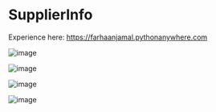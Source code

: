 # SupplierInfo
Experience here: https://farhaanjamal.pythonanywhere.com


![image](https://github.com/FarhaanJamal/SupplierInfo/assets/95125546/b002a5a6-fc7b-46dc-a785-a8fd4f092201)

![image](https://github.com/FarhaanJamal/SupplierInfo/assets/95125546/1e844555-390c-4a7e-a0cb-a89be32f9347)

![image](https://github.com/FarhaanJamal/SupplierInfo/assets/95125546/a919d376-bcae-4285-9ec7-8675bb643fbf)

![image](https://github.com/FarhaanJamal/SupplierInfo/assets/95125546/0f66e9df-ae56-41bc-b6da-d616200f531e)
